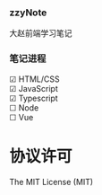 ### zzyNote
大赵前端学习笔记


### 笔记进程
☑ HTML/CSS    
☑ JavaScript    
☑ Typescript    
☐ Node    
☐ Vue









































# 协议许可

The MIT License (MIT)


